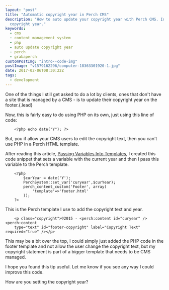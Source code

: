 ```yaml
---
layout: "post"
title: "Automatic copyright year in Perch CMS"
description: "How to auto update your copyright year with Perch CMS. In this short blog post I share a small code snippet that you can add to automatically update your
  copyright year."
keywords:
  - cms
  - content management system
  - php
  - auto update copyright year
  - perch
  - grabaperch
customPostImg: "intro--code-img"
postImage: "v1579162296/computer-18363301920-1.jpg"
date: 2017-02-06T08:30:22Z
tags:
  - development
---
```

One of the things I still get asked to do a lot by clients, ones that don't have a site that is managed by a CMS - is to update their copyright year on the footer.{.lead}

Now, this is fairly easy to do using PHP on its own, just using this line of code:

```
    <?php echo date("Y"); ?>
```

But, you if allow your CMS users to edit the copyright text, then you can't use PHP in a Perch HTML template.

After reading this article, [Passing Variables Into Templates](https://docs.grabaperch.com/templates/passing-variables-into-templates/ "Passing Variables Into Templates"), I created this code snippet that sets a variable with the current year and then I pass this variable to the Perch template.

```
    <?php
        $curYear = date('Y');
        PerchSystem::set_var('curyear',$curYear);
        perch_content_custom('Footer', array(
            'template'=>'footer.html'
        ));
    ?>
```

This is the Perch template I use to add the copyright text and year.

```
    <p class="copyright">©2015 - <perch:content id="curyear" /> <perch:content
    type="text" id="footer-copyright" label="Copyright Text" required="true" /></p>
```

This may be a bit over the top, I could simply just added the PHP code in the footer template and not allow the user change the copyright text, but my copyright statement is part of a bigger template that needs to be CMS managed.

I hope you found this tip useful. Let me know if you see any way I could improve this code.

How are you setting the copyright year?
